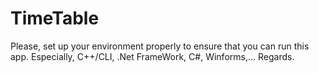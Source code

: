 # TimeTable
Please, set up your environment properly to ensure that you can run this app.
Especially, C++/CLI, .Net FrameWork, C#, Winforms,...
Regards.
